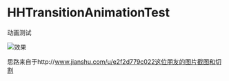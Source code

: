 # HHTransitionAnimationTest
动画测试

![效果](https://github.com/haohaocai/HHTransitionAnimationTest/blob/master/resource/transitionAnimation.gif)

思路来自于http://www.jianshu.com/u/e2f2d779c022这位朋友的图片截图和切割
